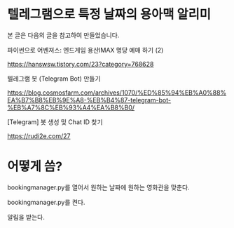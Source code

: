 # 텔레그램으로 특정 날짜의 용아맥 알리미

본 글은 다음의 글을 참고하여 만들었습니다.

파이썬으로 어벤져스: 엔드게임 용산IMAX 명당 예매 하기 (2)

https://hanswsw.tistory.com/23?category=768628

텔레그램 봇 (Telegram Bot) 만들기

https://blog.cosmosfarm.com/archives/1070/%ED%85%94%EB%A0%88%EA%B7%B8%EB%9E%A8-%EB%B4%87-telegram-bot-%EB%A7%8C%EB%93%A4%EA%B8%B0/

[Telegram] 봇 생성 및 Chat ID 찾기

https://rudi2e.com/27

# 어떻게 씀?

bookingmanager.py를 열어서 원하는 날짜에 원하는 영화관을 맞춘다.

bookingmanager.py를 켠다.

알림을 받는다.